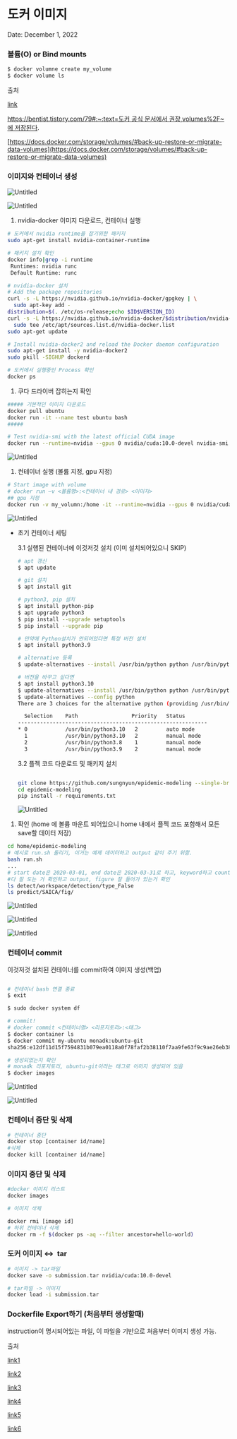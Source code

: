 # 도커 이미지

Date: December 1, 2022

### 볼륨(O) or Bind mounts

```bash
$ docker volumne create my_volume
$ docker volume ls
```

출처

[link](https://www.daleseo.com/docker-volumes-bind-mounts/) 

[https://bentist.tistory.com/79#:~:text=도커 공식 문서에서 권장,volumes%2F~ 에 저장된다](https://bentist.tistory.com/79#:~:text=%EB%8F%84%EC%BB%A4%20%EA%B3%B5%EC%8B%9D%20%EB%AC%B8%EC%84%9C%EC%97%90%EC%84%9C%20%EA%B6%8C%EC%9E%A5,volumes%2F~%20%EC%97%90%20%EC%A0%80%EC%9E%A5%EB%90%9C%EB%8B%A4).

[https://docs.docker.com/storage/volumes/#back-up-restore-or-migrate-data-volumes](https://docs.docker.com/storage/volumes/#back-up-restore-or-migrate-data-volumes)

### 이미지와 컨테이너 생성

![Untitled](%E1%84%83%E1%85%A9%E1%84%8F%E1%85%A5%20%E1%84%8B%E1%85%B5%E1%84%86%E1%85%B5%E1%84%8C%E1%85%B5%20fbca1d28aa1d4171aca82773918b3b65/Untitled.png)

![Untitled](%E1%84%83%E1%85%A9%E1%84%8F%E1%85%A5%20%E1%84%8B%E1%85%B5%E1%84%86%E1%85%B5%E1%84%8C%E1%85%B5%20fbca1d28aa1d4171aca82773918b3b65/Untitled%201.png)

1. nvidia-docker 이미지 다운로드, 컨테이너 실행

```bash
# 도커에서 nvidia runtime을 잡기위한 패키지 
sudo apt-get install nvidia-container-runtime

# 패키지 설치 확인
docker info|grep -i runtime
 Runtimes: nvidia runc
 Default Runtime: runc

# nvidia-docker 설치
# Add the package repositories
curl -s -L https://nvidia.github.io/nvidia-docker/gpgkey | \
  sudo apt-key add -
distribution=$(. /etc/os-release;echo $ID$VERSION_ID)
curl -s -L https://nvidia.github.io/nvidia-docker/$distribution/nvidia-docker.list | \
  sudo tee /etc/apt/sources.list.d/nvidia-docker.list
sudo apt-get update

# Install nvidia-docker2 and reload the Docker daemon configuration
sudo apt-get install -y nvidia-docker2
sudo pkill -SIGHUP dockerd

# 도커에서 실행중인 Process 확인
docker ps
```

1. 쿠다 드라이버 잡히는지 확인

```bash
##### 기본적인 이미지 다운로드
docker pull ubuntu 
docker run -it --name test ubuntu bash
#####

# Test nvidia-smi with the latest official CUDA image
docker run --runtime=nvidia --gpus 0 nvidia/cuda:10.0-devel nvidia-smi
```

![Untitled](%E1%84%83%E1%85%A9%E1%84%8F%E1%85%A5%20%E1%84%8B%E1%85%B5%E1%84%86%E1%85%B5%E1%84%8C%E1%85%B5%20fbca1d28aa1d4171aca82773918b3b65/Untitled%202.png)

1. 컨테이너 실행 (볼륨 지정, gpu 지정)

```bash
# Start image with volume
# docker run –v <볼륨명>:<컨테이너 내 경로> <이미지>
## gpu 지정
docker run -v my_volumn:/home -it --runtime=nvidia --gpus 0 nvidia/cuda:10.0-devel
```

![Untitled](%E1%84%83%E1%85%A9%E1%84%8F%E1%85%A5%20%E1%84%8B%E1%85%B5%E1%84%86%E1%85%B5%E1%84%8C%E1%85%B5%20fbca1d28aa1d4171aca82773918b3b65/Untitled%203.png)

- 초기 컨테이너 세팅
    
    3.1 실행된 컨테이너에 이것저것 설치 (이미 설치되어있으니 SKIP)
    
    ```bash
    # apt 갱신
    $ apt update
    
    # git 설치
    $ apt install git
    
    # python3, pip 설치
    $ apt install python-pip
    $ apt upgrade python3
    $ pip install --upgrade setuptools
    $ pip install --upgrade pip
    
    # 만약에 Python설치가 안되어있다면 특정 버전 설치
    $ apt install python3.9
    
    # alternative 등록
    $ update-alternatives --install /usr/bin/python python /usr/bin/python3.9 1
    
    # 버전을 바꾸고 싶다면
    $ apt install python3.10
    $ update-alternatives --install /usr/bin/python python /usr/bin/python3.10 2
    $ update-alternatives --config python
    There are 3 choices for the alternative python (providing /usr/bin/python).
    
      Selection    Path                 Priority   Status
    ------------------------------------------------------------
    * 0            /usr/bin/python3.10   2         auto mode
      1            /usr/bin/python3.10   2         manual mode
      2            /usr/bin/python3.8    1         manual mode
      3            /usr/bin/python3.9    2         manual mode
    ```
    
    3.2 플젝 코드 다운로드 및 패키지 설치
    
    ```bash
    
    git clone https://github.com/sungnyun/epidemic-modeling --single-branch -b submission
    cd epidemic-modeling
    pip install -r requirements.txt
    ```
    
    ![Untitled](%E1%84%83%E1%85%A9%E1%84%8F%E1%85%A5%20%E1%84%8B%E1%85%B5%E1%84%86%E1%85%B5%E1%84%8C%E1%85%B5%20fbca1d28aa1d4171aca82773918b3b65/Untitled%204.png)
    
1. 확인 (home 에 볼륨 마운트 되어있으니 home 내에서 플젝 코드 포함해서 모든 save할 데이터 저장)

```bash
cd home/epidemic-modeling
# 예시로 run.sh 돌리기, 이거는 예제 데이터하고 output 같이 주기 위함.
bash run.sh
...
# start date은 2020-03-01, end date은 2020-03-31로 하고, keyword하고 countries는 알아서 선택해서 넣어주면 될듯.
#다 잘 도는 거 확인하고 output, figure 잘 들어가 있는거 확인
ls detect/workspace/detection/type_False
ls predict/SAICA/fig/
```

![Untitled](%E1%84%83%E1%85%A9%E1%84%8F%E1%85%A5%20%E1%84%8B%E1%85%B5%E1%84%86%E1%85%B5%E1%84%8C%E1%85%B5%20fbca1d28aa1d4171aca82773918b3b65/Untitled%205.png)

![Untitled](%E1%84%83%E1%85%A9%E1%84%8F%E1%85%A5%20%E1%84%8B%E1%85%B5%E1%84%86%E1%85%B5%E1%84%8C%E1%85%B5%20fbca1d28aa1d4171aca82773918b3b65/Untitled%206.png)

![Untitled](%E1%84%83%E1%85%A9%E1%84%8F%E1%85%A5%20%E1%84%8B%E1%85%B5%E1%84%86%E1%85%B5%E1%84%8C%E1%85%B5%20fbca1d28aa1d4171aca82773918b3b65/Untitled%207.png)

### 컨테이너 commit

이것저것 설치된 컨테이너를 commit하여 이미지 생성(백업)

```bash

# 컨테이너 bash 연결 종료
$ exit

$ sudo docker system df

# commit!
# docker commit <컨테이너명> <리포지토리>:<태그>
$ docker container ls
$ docker commit my-ubuntu monadk:ubuntu-git
sha256:e12df11d15f7594831b079ea0118a0f78faf2b38110f7aa9fe63f9c9ae26eb38

# 생성되었는지 확인
# monadk 리포지토리, ubuntu-git이라는 태그로 이미지 생성되어 있음
$ docker images
```

![Untitled](%E1%84%83%E1%85%A9%E1%84%8F%E1%85%A5%20%E1%84%8B%E1%85%B5%E1%84%86%E1%85%B5%E1%84%8C%E1%85%B5%20fbca1d28aa1d4171aca82773918b3b65/Untitled%208.png)

![Untitled](%E1%84%83%E1%85%A9%E1%84%8F%E1%85%A5%20%E1%84%8B%E1%85%B5%E1%84%86%E1%85%B5%E1%84%8C%E1%85%B5%20fbca1d28aa1d4171aca82773918b3b65/Untitled%209.png)

### 컨테이너 중단 및 삭제

```bash
# 컨테이너 중단
docker stop [container id/name]
#삭제
docker kill [container id/name]
```

### 이미지 중단 및 삭제

```bash
#docker 이미지 리스트
docker images

# 이미지 삭제

docker rmi [image id]
# 하위 컨테이너 삭제
docker rm -f $(docker ps -aq --filter ancestor=hello-world)
```

### 도커 이미지 ↔  tar

```bash
# 이미지 -> tar파일
docker save -o submission.tar nvidia/cuda:10.0-devel

# tar파일 -> 이미지
docker load -i submission.tar
```

### Dockerfile Export하기 (처음부터 생성할때)

instruction이 명시되어있는 파일, 이 파일을 기반으로 처음부터 이미지 생성 가능.

출처

[link1](https://velog.io/@monadk/Docker-%EC%9D%B4%EB%AF%B8%EC%A7%80-%EB%A7%8C%EB%93%A4%EA%B8%B0)

[link2](https://ajdkfl6445.gitbook.io/study/devops/docker/basic-command)

[link3](https://jybaek.tistory.com/796)

[link4](https://github.com/NVIDIA/nvidia-docker)

[link5](https://www.daleseo.com/docker-run/)

[link6](https://stackoverflow.com/questions/23935141/how-to-copy-docker-images-from-one-host-to-another-without-using-a-repository)
